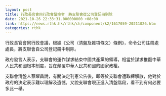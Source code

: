 ```yaml
---
layout: post
title: 行政長官會同行政會議命令　將支聯會從公司登記冊剔除
date: 2021-10-26 22:33:31.000000000 +08:00
link: https://news.rthk.hk/rthk/ch/component/k2/1617059-20211026.htm
categories: rthk
---
```


行政長官會同行政會議，根據《公司（清盤及雜項條文）條例》，命令公司註冊處處長，將支聯會自公司登記冊中剔除。

政府發言人表示，支聯會的運作謀求結束中國共產黨的領導，相當於謀求推翻中華人民共和國根本制度，旨在顛覆中華人民共和國的國家政權。

支聯會清盤人蔡耀昌說，有關決定刊憲公告後，即等於支聯會遭取締解散，他對於政府的決定表示難以理解及遺憾，又說支聯會現正進入清盤階段，看不到有何必要多此一舉。
